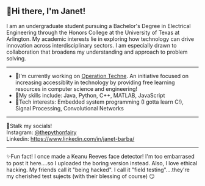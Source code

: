 ## 💫Hi there, I'm Janet!

I am an undergraduate student pursuing a Bachelor's Degree in Electrical Engineering through the Honors College at the University of Texas at Arlington. My academic interests lie in exploring how technology can drive innovation across interdisciplinary sectors. I am especially drawn to collaboration that broadens my understanding and approach to problem solving.

---  

- 🔭I’m currently working on [Operation Techne](https://operationtechne.wixsite.com/operationtechne). An initiative focused on increasing accessiblity in technology by providing free          learning resources in computer science and engineering!  
- 🦾My skills include: Java, Python, C++, MATLAB, JavaScript  
- 🚀Tech interests: Embedded system programming (I gotta learn C!), Signal Processing, Convolutional Networks  
   
---

🤠Stalk my socials!  
   Instagram: [@thepythonfairy](https://www.instagram.com/thepythonfairy/)  
   Linkedin: https://www.linkedin.com/in/janet-barba/

---

✨Fun fact! I once made a Keanu Reeves face detector! I'm too embarrased to post it here....so I uploaded the boring version instead. Also, I love ethical hacking. My friends call it "being hacked". I call it "field testing"....they're my cherished test sujects (with their blessing of course) 😏
